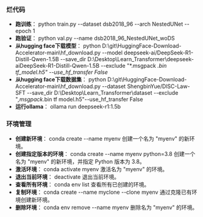 ### 烂代码
- **跑训练**：
python train.py --dataset dsb2018_96 --arch NestedUNet --epoch 1
- **跑验证**：
python val.py --name dsb2018_96_NestedUNet_woDS
- **从hugging face下载模型**：
python D:\git\HuggingFace-Download-Accelerator-main\hf_download.py --model deepseek-ai/DeepSeek-R1-Distill-Qwen-1.5B --save_dir D:\Desktop\Learn_Transformer\deepseek-aiDeepSeek-R1-Distill-Qwen-1.5B --exclude "*.msgpack *.bin tf_model.h5"  --use_hf_transfer False*
- **从hugging face下载数据集**：
python D:\git\HuggingFace-Download-Accelerator-main\hf_download.py --dataset ShengbinYue/DlSC-Law-SFT --save_dir D:\Desktop\Learn_Transformer\dataset --exclude "*,msgpack*.bin tf model.h5"--use_hf_transfer False
- **运行ollama**：
ollama run deepseek-r1:1.5b


### 环境管理
- **创建新环境**：
  conda create --name myenv
  创建一个名为 "myenv" 的新环境。
- **创建指定版本的环境**：
  conda create --name myenv python=3.8
  创建一个名为 "myenv" 的新环境，并指定 Python 版本为 3.8。
- **激活环境**：
  conda activate myenv
  激活名为 "myenv" 的环境。
- **退出当前环境**：
  deactivate
  退出当前环境。
- **查看所有环境**：
  conda env list
  查看所有已创建的环境。
- **复制环境**：
  conda create --name myclone --clone myenv
  通过克隆已有环境创建新环境。
- **删除环境**：
  conda env remove --name myenv
  删除名为 "myenv" 的环境。
